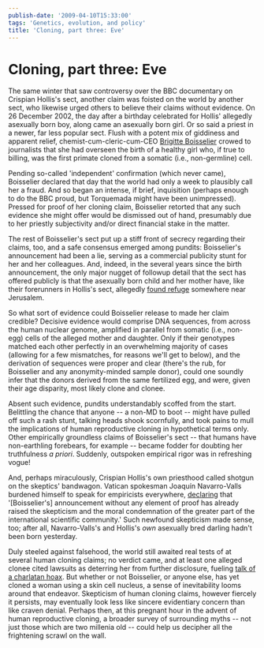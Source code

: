 ```yaml
---
publish-date: '2009-04-10T15:33:00'
tags: 'Genetics, evolution, and policy'
title: 'Cloning, part three: Eve'
---
```


# Cloning, part three: Eve

The same winter that saw controversy over the BBC documentary on Crispian Hollis's sect, another claim was foisted on the world by another sect, who likewise urged others to believe their claims without evidence. On 26 December 2002, the day after a birthday celebrated for Hollis' allegedly asexually born boy, along came an asexually born girl. Or so said a priest in a newer, far less popular sect. Flush with a potent mix of giddiness and apparent relief, chemist-cum-cleric-cum-CEO [Brigitte Boisselier](http://en.wikipedia.org/wiki/Brigitte_Boisselier) crowed to journalists that she had overseen the birth of a healthy girl who, if true to billing, was the first primate cloned from a somatic (i.e., non-germline) cell.

Pending so-called 'independent' confirmation (which never came), Boisselier declared that day that the world had only a week to plausibly call her a fraud. And so began an intense, if brief, inquisition (perhaps enough to do the BBC proud, but Torquemada might have been unimpressed). Pressed for proof of her cloning claim, Boisselier retorted that any such evidence she might offer would be dismissed out of hand, presumably due to her priestly subjectivity and/or direct financial stake in the matter.

The rest of Boisselier's sect put up a stiff front of secrecy regarding their claims, too, and a safe consensus emerged among pundits: Boisselier's announcement had been a lie, serving as a commercial publicity stunt for her and her colleagues. And, indeed, in the several years since the birth announcement, the only major nugget of followup detail that the sect has offered publicly is that the asexually born child and her mother have, like their forerunners in Hollis's sect, allegedly [found refuge](http://news.bbc.co.uk/2/hi/americas/2707211.stm) somewhere near Jerusalem.

So what sort of evidence could Boisselier release to made her claim credible? Decisive evidence would comprise DNA sequences, from across the human nuclear genome, amplified in parallel from somatic (i.e., non-egg) cells of the alleged mother and daughter. Only if their genotypes matched each other perfectly in an overwhelming majority of cases (allowing for a few mismatches, for reasons we'll get to below), and the derivation of sequences were proper and clear (there's the rub, for Boisselier and any anonymity-minded sample donor), could one soundly infer that the donors derived from the same fertilized egg, and were, given their age disparity, most likely clone and clonee.

Absent such evidence, pundits understandably scoffed from the start. Belittling the chance that anyone -- a non-MD to boot -- might have pulled off such a rash stunt, talking heads shook scornfully, and took pains to mull the implications of human reproductive cloning in hypothetical terms only. Other empirically groundless claims of Boisselier's sect -- that humans have non-earthling forebears, for example -- became fodder for doubting her truthfulness _a priori_. Suddenly, outspoken empirical rigor was in refreshing vogue!

And, perhaps miraculously, Crispian Hollis's own priesthood called shotgun on the skeptics' bandwagon. Vatican spokesman Joaquín Navarro-Valls burdened himself to speak for empiricists everywhere, [declaring](http://www.cnn.com/2002/HEALTH/12/28/cloning.vatican/index.html) that '[Boisselier's] announcement without any element of proof has already raised the skepticism and the moral condemnation of the greater part of the international scientific community.' Such newfound skepticism made sense, too; after all, Navarro-Valls's and Hollis's _own_ asexually bred darling hadn't been born yesterday.

Duly steeled against falsehood, the world still awaited real tests of at several human cloning claims; no verdict came, and at least one alleged clonee cited lawsuits as deterring her from further disclosure, fueling [talk of a charlatan hoax](http://www.wired.com/medtech/health/news/2003/01/57095). But whether or not Boisselier, or anyone else, has yet cloned a woman using a skin cell nucleus, a sense of inevitability looms around that endeavor. Skepticism of human cloning claims, however fiercely it persists, may eventually look less like sincere evidentiary concern than like craven denial. Perhaps then, at this pregnant hour in the advent of human reproductive cloning, a broader survey of surrounding myths -- not just those which are two millenia old -- could help us decipher all the frightening scrawl on the wall.
